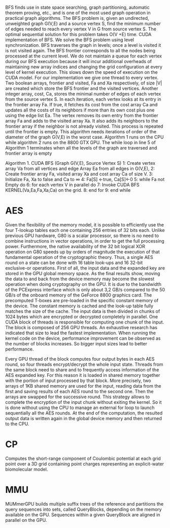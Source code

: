 BFS finds use in state space searching, graph partitioning, automatic theorem proving,
etc., and is one of the most used graph operation in practical graph algorithms. The BFS
problem is, given an undirected, unweighted graph G(V,E) and a source vertex S, find
the minimum number of edges needed to reach every vertex V in G from source vertex
S. The optimal sequential solution for this problem takes O(V +E) time.
CUDA implementation of BFS. We solve the BFS problem using level synchronization.
BFS traverses the graph in levels; once a level is visited it is not visited again. The
BFS frontier corresponds to all the nodes being processed at the current level. We do
not maintain a queue for each vertex during our BFS execution because it will incur
additional overheads of maintaining new array indices and changing the grid configuration
at every level of kernel execution. This slows down the speed of execution on the
CUDA model.
For our implementation we give one thread to every vertex. Two boolean arrays,
frontier and visited, Fa and Xa respectively, of size |V| are created which store the BFS
frontier and the visited vertices. Another integer array, cost, Ca, stores the minimal
number of edges of each vertex from the source vertex S. In each iteration, each vertex
looks at its entry in the frontier array Fa. If true, it fetches its cost from the cost array
Ca and updates all the costs of its neighbors if more than its own cost plus one using
the edge list Ea. The vertex removes its own entry from the frontier array Fa and adds
to the visited array Xa. It also adds its neighbors to the frontier array if the neighbor is
not already visited. This process is repeated until the frontier is empty. This algorithm
needs iterations of order of the diameter of the graph G(V,E) in the worst case.
Algorithm 1 runs on the CPU while algorithm 2 runs on the 8800 GTX GPU. The
while loop in line 5 of Algorithm 1 terminates when all the levels of the graph are traversed
and frontier array is empty

Algorithm 1. CUDA BFS (Graph G(V,E), Source Vertex S)
1: Create vertex array Va from all vertices and edge Array Ea from all edges in G(V,E),
2: Create frontier array Fa, visited array Xa and cost array Ca of size V.
3: Initialize Fa, Xa to false and Ca to ∞
4: Fa[S] ←true, Ca[S]←0
5: while Fa not Empty do
6: for each vertex V in parallel do
7: Invoke CUDA BFS KERNEL(Va,Ea,Fa,Xa,Ca) on the grid.
8: end for
9: end while

AES
====

Given the flexibility of the memory model, it is possible to efficiently use the four T-lookup
tables each one containing 256 entries of 32 bits each. Unlike
previous GPU hardware, G80 is a scalar processor, so there is
no need to combine instructions in vector operations, in order to
get the full processing power. Furthermore, the native
availability of the 32 bit logical XOR operation on G80 speeds
up by orders of magnitude the execution of that fundamental
operation of the cryptographic theory. Thus, a single AES round
on a state can be done with 16 table look-ups and 16 32-bit
exclusive-or operations.
First of all, the input data and the expanded key are stored
in the GPU global memory space. As the final results show,
moving the data to and back from the device memory may
become the slowest operation when doing cryptography on the
GPU. It is due to the bandwidth of the PCExpress interface
which is only about 3,2 GB/s compared to the 50 GB/s of the
onboard memory of the GeForce 8800 graphics card. The precomputed
T-boxes are pre-loaded in the specific constant
memory of the device. The constant memory is cached and the
look-up table fully matches the size of the cache. The input data
is then divided in chunks of 1024 bytes which are encrypted or
decrypted completely in parallel. One CUDA block of threads is
responsible for computing one chunk of the input. The block is
composed of 256 GPU threads. An exhaustive research has
indicated that size to lead the fastest implementation. When
running the kernel code on the device, performance
improvement can be observed as the number of blocks
increases. So bigger input sizes lead to better performance.

Every GPU thread of the block computes four output bytes in
each AES round, so four threads encrypt/decrypt the whole
input state. Threads from the same block need to share and to
frequently access information of the AES expanded key. For
this reason it is loaded in shared memory together with the
portion of input processed by that block. More precisely, two
arrays of 1KB shared memory are used for the input, reading
data from the first and saving results of each AES round to the
second one. Then the arrays are swapped for the successive
round. This strategy allows to complete the encryption of the
input chunk without exiting the kernel. So it is done without
using the CPU to manage an external for loop to launch
sequentially all the AES rounds. At the end of the computation,
the resulted output data is written again in the global device
memory and then returned to the CPU.

CP
=====

Computes the short-range component of Coulombic potential at each
grid point over a 3D grid containing point charges representing an 
explicit-water biomolecular model.

MMU
====

 MUMmerGPU builds multiple suffix trees of the reference and
 partitions the query sequences into sets, called QueryBlocks, depending
 on the memory available on the GPU. Sequences within a given QueryBlock
 are aligned in parallel on the GPU.
